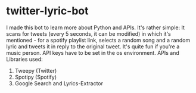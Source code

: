 # twitter-lyric-bot
 
I made this bot to learn more about Python and APIs. It's rather simple: It scans for tweets (every 5 seconds, it can be modified) in which it's mentioned - for a spotify playlist link, selects a random song and a random lyric and tweets it in reply to the original tweet. It's quite fun if you're a music person.
API keys have to be set in the os environment.
APIs and Libraries used:
1. Tweepy (Twitter)
2. Spotipy (Spotify)
3. Google Search and Lyrics-Extractor
